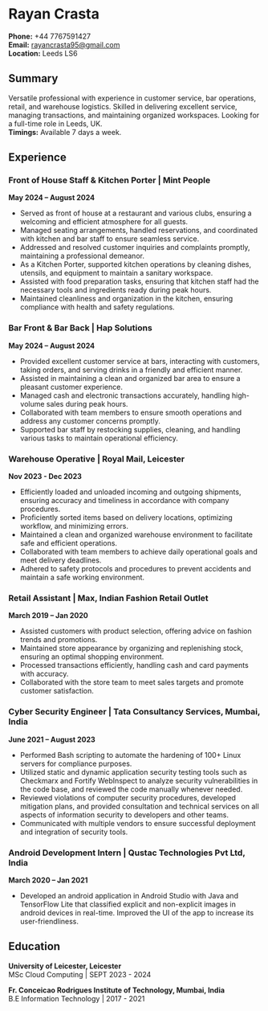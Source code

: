 # Rayan Crasta  
**Phone:** +44 7767591427  
**Email:** rayancrasta95@gmail.com  
**Location:** Leeds LS6  

## Summary  
Versatile professional with experience in customer service, bar operations, retail, and warehouse logistics. Skilled in delivering excellent service, managing transactions, and maintaining organized workspaces. Looking for a full-time role in Leeds, UK.  
**Timings:** Available 7 days a week.  

## Experience  

### Front of House Staff & Kitchen Porter | Mint People  
**May 2024 – August 2024**  
- Served as front of house at a restaurant and various clubs, ensuring a welcoming and efficient atmosphere for all guests.  
- Managed seating arrangements, handled reservations, and coordinated with kitchen and bar staff to ensure seamless service.  
- Addressed and resolved customer inquiries and complaints promptly, maintaining a professional demeanor.  
- As a Kitchen Porter, supported kitchen operations by cleaning dishes, utensils, and equipment to maintain a sanitary workspace.  
- Assisted with food preparation tasks, ensuring that kitchen staff had the necessary tools and ingredients ready during peak hours.  
- Maintained cleanliness and organization in the kitchen, ensuring compliance with health and safety regulations.  

### Bar Front & Bar Back | Hap Solutions  
**May 2024 – August 2024**  
- Provided excellent customer service at bars, interacting with customers, taking orders, and serving drinks in a friendly and efficient manner.  
- Assisted in maintaining a clean and organized bar area to ensure a pleasant customer experience.  
- Managed cash and electronic transactions accurately, handling high-volume sales during peak hours.  
- Collaborated with team members to ensure smooth operations and address any customer concerns promptly.  
- Supported bar staff by restocking supplies, cleaning, and handling various tasks to maintain operational efficiency.  

### Warehouse Operative | Royal Mail, Leicester  
**Nov 2023 - Dec 2023**  
- Efficiently loaded and unloaded incoming and outgoing shipments, ensuring accuracy and timeliness in accordance with company procedures.  
- Proficiently sorted items based on delivery locations, optimizing workflow, and minimizing errors.  
- Maintained a clean and organized warehouse environment to facilitate safe and efficient operations.  
- Collaborated with team members to achieve daily operational goals and meet delivery deadlines.  
- Adhered to safety protocols and procedures to prevent accidents and maintain a safe working environment.  

### Retail Assistant | Max, Indian Fashion Retail Outlet  
**March 2019 – Jan 2020**  
- Assisted customers with product selection, offering advice on fashion trends and promotions.  
- Maintained store appearance by organizing and replenishing stock, ensuring an optimal shopping environment.  
- Processed transactions efficiently, handling cash and card payments with accuracy.  
- Collaborated with the store team to meet sales targets and promote customer satisfaction.  

### Cyber Security Engineer | Tata Consultancy Services, Mumbai, India  
**June 2021 – August 2023**  
- Performed Bash scripting to automate the hardening of 100+ Linux servers for compliance purposes.  
- Utilized static and dynamic application security testing tools such as Checkmarx and Fortify WebInspect to analyze security vulnerabilities in the code base, and reviewed the code manually whenever needed.  
- Reviewed violations of computer security procedures, developed mitigation plans, and provided consultation and technical services on all aspects of information security to developers and other teams.  
- Communicated with multiple vendors to ensure successful deployment and integration of security tools.  

### Android Development Intern | Qustac Technologies Pvt Ltd, India  
**March 2020 – Jan 2021**  
- Developed an android application in Android Studio with Java and TensorFlow Lite that classified explicit and non-explicit images in android devices in real-time. Improved the UI of the app to increase its user-friendliness.  

## Education  

**University of Leicester, Leicester**  
MSc Cloud Computing | SEPT 2023 - 2024  

**Fr. Conceicao Rodrigues Institute of Technology, Mumbai, India**  
B.E Information Technology | 2017 - 2021